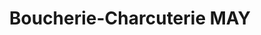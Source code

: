 ---
title: "Boucherie-Charcuterie MAY"
url: /la-talaudiere/boucherie-charcuterie-may/
shop: boucherie
---